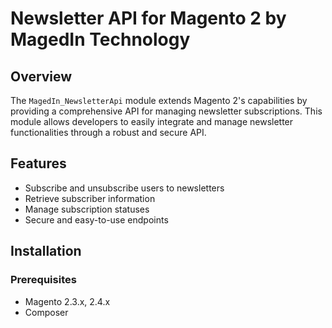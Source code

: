 # Newsletter API for Magento 2 by MagedIn Technology

## Overview

The `MagedIn_NewsletterApi` module extends Magento 2's capabilities by providing a comprehensive API for managing newsletter subscriptions. This module allows developers to easily integrate and manage newsletter functionalities through a robust and secure API.

## Features

- Subscribe and unsubscribe users to newsletters
- Retrieve subscriber information
- Manage subscription statuses
- Secure and easy-to-use endpoints

## Installation

### Prerequisites

- Magento 2.3.x, 2.4.x
- Composer
